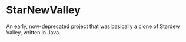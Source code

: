 # StarNewValley

An early, now-deprecated project that was basically a clone of Stardew Valley, written in Java.
